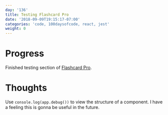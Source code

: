 ```yaml
---
day: '136'
title: Testing Flashcard Pro
date: '2018-09-09T19:15:17-07:00'
categories: 'code, 100daysofcode, react, jest'
weight: 0
---
```

# Progress
Finished testing section of [Flashcard Pro](https://github.com/thomasphillips3/flashcardpro). 

# Thoughts
Use `console.log(app.debug())` to view the structure of a component. I have a feeling this is gonna be useful in the future.
